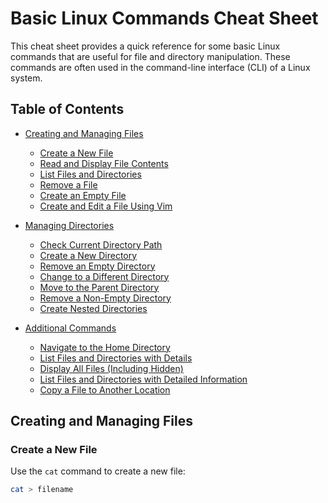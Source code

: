 # Basic Linux Commands Cheat Sheet

This cheat sheet provides a quick reference for some basic Linux commands that are useful for file and directory manipulation. These commands are often used in the command-line interface (CLI) of a Linux system.

## Table of Contents

- [Creating and Managing Files](#creating-and-managing-files)
  - [Create a New File](#create-a-new-file)
  - [Read and Display File Contents](#read-and-display-file-contents)
  - [List Files and Directories](#list-files-and-directories)
  - [Remove a File](#remove-a-file)
  - [Create an Empty File](#create-an-empty-file)
  - [Create and Edit a File Using Vim](#create-and-edit-a-file-using-vim)
  
- [Managing Directories](#managing-directories)
  - [Check Current Directory Path](#check-current-directory-path)
  - [Create a New Directory](#create-a-new-directory)
  - [Remove an Empty Directory](#remove-an-empty-directory)
  - [Change to a Different Directory](#change-to-a-different-directory)
  - [Move to the Parent Directory](#move-to-the-parent-directory)
  - [Remove a Non-Empty Directory](#remove-a-non-empty-directory)
  - [Create Nested Directories](#create-nested-directories)
  
- [Additional Commands](#additional-commands)
  - [Navigate to the Home Directory](#navigate-to-the-home-directory)
  - [List Files and Directories with Details](#list-files-and-directories-with-details)
  - [Display All Files (Including Hidden)](#display-all-files-including-hidden)
  - [List Files and Directories with Detailed Information](#list-files-and-directories-with-detailed-information)
  - [Copy a File to Another Location](#copy-a-file-to-another-location)

## Creating and Managing Files

### Create a New File

Use the `cat` command to create a new file:
```sh
cat > filename



